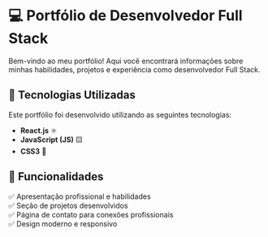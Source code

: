 # 💻 Portfólio de Desenvolvedor Full Stack  

Bem-vindo ao meu portfólio! Aqui você encontrará informações sobre minhas habilidades, projetos e experiência como desenvolvedor Full Stack.  

## 🚀 Tecnologias Utilizadas  

Este portfólio foi desenvolvido utilizando as seguintes tecnologias:  

- **React.js** ⚛️  
- **JavaScript (JS)** 🟨  
- **CSS3** 🎨  


## 📌 Funcionalidades  

✅ Apresentação profissional e habilidades  
✅ Seção de projetos desenvolvidos  
✅ Página de contato para conexões profissionais  
✅ Design moderno e responsivo  


